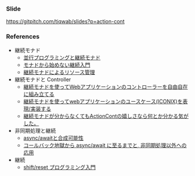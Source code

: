 ### Slide

https://gitpitch.com/tiqwab/slides?p=action-cont

### References

- 継続モナド
  - [並行プログラミングと継続モナド][3]
  - [モナドから始めない継続入門 ][5]
  - [継続モナドによるリソース管理][6]
- 継続モナドと Controller
  - [継続モナドを使ってWebアプリケーションのコントローラーを自由自在に組み立てる][1]
  - [継続モナドを使ってwebアプリケーションのユースケース(ICONIX)を表現/実装する][2]
  - [継続モナドが分からなくてもActionContの嬉しさなら何とか分かる気がした。][4]
- 非同期処理と継続
  - [async/awaitと合成可能性][9]
  - [コールバック地獄から async/await に至るまでと, 非同期処理以外への応用][8]
- 継続
  - [shift/reset プログラミング入門][14]

[1]: https://qiita.com/pab_tech/items/fc3d160a96cecdead622
[2]: http://labs.septeni.co.jp/entry/2018/03/18/135106
[3]: https://www.slideshare.net/RuiccRail/ss-52718653
[4]: https://matsu-chara.hatenablog.com/entry/2016/02/06/110000
[5]: https://blog.7nobo.me/2018/01/14/01-haskell-continuation.html
[6]: https://qiita.com/tanakh/items/81fc1a0d9ae0af3865cb
[7]: https://developer.mozilla.org/ja/docs/Web/JavaScript/Reference/Statements/async_function
[8]: https://susisu.hatenablog.com/entry/2016/05/21/224032
[9]: https://keens.github.io/blog/2019/02/09/async_awaittogouseikanousei/
[10]: https://matarillo.com/general/cps01
[11]: https://matarillo.com/general/cps04
[12]: https://keens.github.io/slide/hidoukishorino_sononochi_nohanashi_goto_keizoku_genteikeizoku_CPS_soshiteko_rubakkujigoku_/
[13]: https://www.promisejs.org/implementing/
[14]: http://pllab.is.ocha.ac.jp/~asai/cw2011tutorial/main-j.pdf
